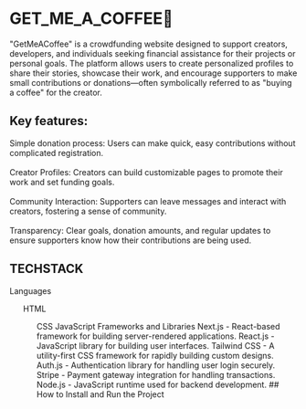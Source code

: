 # GET_ME_A_COFFEE🍵
"GetMeACoffee" is a crowdfunding website designed to support creators, developers, and individuals seeking financial assistance for their projects or personal goals. The platform allows users to create personalized profiles to share their stories, showcase their work, and encourage supporters to make small contributions or donations—often symbolically referred to as "buying a coffee" for the creator.

## Key features:
  Simple donation process: Users can make quick, easy contributions without complicated registration.
  <br><br>
  Creator Profiles: Creators can build customizable pages to promote their work and set funding goals.
  <br><br>
  Community Interaction: Supporters can leave messages and interact with creators, fostering a sense of community.
  <br><br>
  Transparency: Clear goals, donation amounts, and regular updates to ensure supporters know how their contributions are being used.

## TECHSTACK
Languages
<ul>HTML<ul/>
CSS
JavaScript
Frameworks and Libraries
Next.js - React-based framework for building server-rendered applications.
React.js - JavaScript library for building user interfaces.
Tailwind CSS - A utility-first CSS framework for rapidly building custom designs.
Auth.js - Authentication library for handling user login securely.
Stripe - Payment gateway integration for handling transactions.
Node.js - JavaScript runtime used for backend development.
## How to Install and Run the Project




















